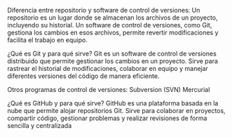 Diferencia entre repositorio y software de control de versiones:
Un repositorio es un lugar donde se almacenan los archivos de un proyecto, incluyendo su historial. Un software de control de versiones, como Git, gestiona los cambios en esos archivos, permite revertir modificaciones y facilita el trabajo en equipo.

¿Qué es Git y para qué sirve?
Git es un software de control de versiones distribuido que permite gestionar los cambios en un proyecto. Sirve para rastrear el historial de modificaciones, colaborar en equipo y manejar diferentes versiones del código de manera eficiente.

Otros programas de control de versiones:
Subversion (SVN)
Mercurial

¿Qué es GitHub y para qué sirve?
GitHub es una plataforma basada en la nube que permite alojar repositorios Git. Sirve para colaborar en proyectos, compartir código, gestionar problemas y realizar revisiones de forma sencilla y centralizada
